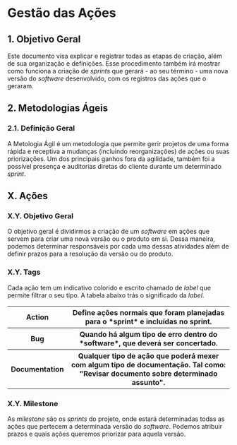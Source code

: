 # Gestão das Ações

## 1. Objetivo Geral

Este documento visa explicar e registrar todas as etapas de criação, além de sua organização e definições. Esse procedimento também irá mostrar como funciona a criação de *sprints* que gerará - ao seu término - uma nova versão do *software* desenvolvido, com os registros das ações que o geraram. 

## 2. Metodologias Ágeis

### 2.1. Definição Geral

A Metologia Ágil é um metodologia que permite gerir projetos de uma forma rápida e receptiva a mudanças (incluindo reorganizações) de ações ou suas priorizações. Um dos principais ganhos fora da agilidade, também foi a possível presença e auditorias diretas do cliente durante um determinado *sprint*.

## X. Ações

### X.Y. Objetivo Geral

O objetivo geral é dividirmos a criação de um *software* em ações que servem para criar uma nova versão ou o produto em si. Dessa maneira, podemos determinar responsáveis por cada uma dessas atividades além de definir prazos para a resolução da versão ou do produto.

### X.Y. Tags

Cada ação tem um indicativo colorido e escrito chamado de *label* que permite filtrar o seu tipo. A tabela abaixo trás o significado da *label*.

<table>
    <tr>
        <th>
            Action
        </th>
        <th>
            Define ações normais que foram planejadas para o *sprint* e incluídas no sprint.
        </th>
    </tr>
    <tr>
        <th>
            Bug
        </th>
        <th>
            Quando há algum tipo de erro dentro do *software*, que deverá ser concertado.
        </th>
    </tr>
    </tr>
        <tr>
        <th>
            Documentation
        </th>
        <th>
            Qualquer tipo de ação que poderá mexer com algum tipo de documentação. Tal como: "Revisar documento sobre determinado assunto". 
        </th>
    </tr>
</table>

### X.Y. Milestone

As *milestone* são os *sprints* do projeto, onde estará determinadas todas as ações que pertecem a determinada versão do *software*. Podemos atribuir prazos e quais ações queremos priorizar para aquela versão.
